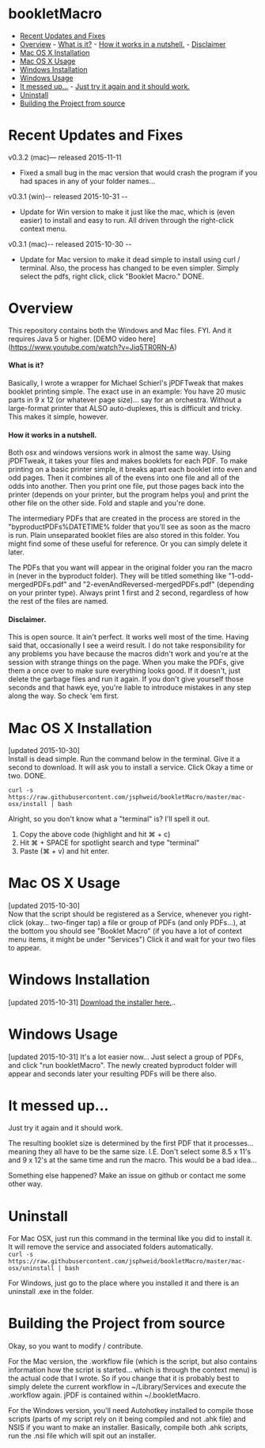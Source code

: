 # bookletMacro
- [Recent Updates and Fixes](#recent-updates-and-fixes)
- [Overview](#overview)
      - [What is it?](#what-is-it)
      - [How it works in a nutshell.](#how-it-works-in-a-nutshell)
      - [Disclaimer](#disclaimer)
- [Mac OS X Installation](#mac-os-x-installation)
- [Mac OS X Usage](#mac-os-x-usage)
- [Windows Installation](#windows-installation)
- [Windows Usage](#windows-usage)
- [It messed up...](#it-messed-up)
      - [Just try it again and it should work.](#just-try-it-again-and-it-should-work)
- [Uninstall](#uninstall)
- [Building the Project from source](#building-the-project-from-source)

# Recent Updates and Fixes

v0.3.2 (mac)— released 2015-11-11
- Fixed a small bug in the mac version that would crash the program if you had spaces in any of your folder names…

v0.3.1 (win)-- released 2015-10-31 --
- Update for Win version to make it just like the mac, which is (even easier) to install and easy to run. All driven through the right-click context menu.

v0.3.1 (mac)-- released 2015-10-30 --
- Update for Mac version to make it dead simple to install using curl / terminal. Also, the process has changed to be even simpler. Simply select the pdfs, right click, click "Booklet Macro." DONE.


# Overview
This repository contains both the Windows and Mac files. FYI. And it requires Java 5 or higher. 
[DEMO video here] (https://www.youtube.com/watch?v=Jiq5TR0RN-A)

#### What is it?
Basically, I wrote a wrapper for Michael Schierl's jPDFTweak that makes booklet printing simple. The exact use in an example: You have 20 music parts in 9 x 12 (or whatever page size)... say for an orchestra. Without a large-format printer that ALSO auto-duplexes, this is difficult and tricky. This makes it simple, however. 

#### How it works in a nutshell.
Both osx and windows versions work in almost the same way. Using jPDFTweak, it takes your files and makes booklets for each PDF. To make printing on a basic printer simple, it breaks apart each booklet into even and odd pages. Then it combines all of the evens into one file and all of the odds into another. Then you print one file, put those pages back into the printer (depends on your printer, but the program helps you) and print the other file on the other side. Fold and staple and you're done.

The intermediary PDFs that are created in the process are stored in the "byproductPDFs%DATETIME% folder that you'll see as soon as the macro is run. Plain unseparated booklet files are also stored in this folder. You might find some of these useful for reference. Or you can simply delete it later.

The PDFs that you want will appear in the original folder you ran the macro in (never in the byproduct folder). They will be titled something like "1-odd-mergedPDFs.pdf" and "2-evenAndReversed-mergedPDFs.pdf" (depending on your printer type). Always print 1 first and 2 second, regardless of how the rest of the files are named.

#### Disclaimer.
This is open source. It ain't perfect. It works well most of the time. Having said that, occasionally I see a weird result.  I do not take responsibility for any problems you have because the macros didn't work and you're at the session with strange things on the page. When you make the PDFs, give them a once over to make sure everything looks good. If it doesn't, just delete the garbage files and run it again. If you don't give yourself those seconds and that hawk eye, you're liable to introduce mistakes in any step along the way. So check 'em first.

# Mac OS X Installation
####
[updated 2015-10-30]  
Install is dead simple. Run the command below in the terminal. Give it a second to download. It will ask you to install a service. Click Okay a time or two. DONE.

`curl -s https://raw.githubusercontent.com/jsphweid/bookletMacro/master/mac-osx/install | bash`

Alright, so you don't know what a "terminal" is? I'll spell it out.  
1. Copy the above code (highlight and hit ⌘ + c)  
2. Hit ⌘ + SPACE for spotlight search and type "terminal"  
3. Paste (⌘ + v) and hit enter.

# Mac OS X Usage
####
[updated 2015-10-30]  
Now that the script should be registered as a Service, whenever you right-click (okay... two-finger tap) a file or group of PDFs (and only PDFs...), at the bottom you should see "Booklet Macro" (if you have a lot of context menu items, it might be under "Services") Click it and wait for your two files to appear.

# Windows Installation
####
[updated 2015-10-31]
[Download the installer here.](https://github.com/jsphweid/bookletMacro/raw/master/windows/releases/bookletMacro-v0.3.1.exe)..

# Windows Usage
####
[updated 2015-10-31]
It's a lot easier now... Just select a group of PDFs, and click "run bookletMacro". The newly created byproduct folder will appear and seconds later your resulting PDFs will be there also.

# It messed up...
#### 
Just try it again and it should work.

The resulting booklet size is determined by the first PDF that it processes... meaning they all have to be the same size. I.E. Don't select some 8.5 x 11's and 9 x 12's at the same time and run the macro. This would be a bad idea...

Something else happened? Make an issue on github or contact me some other way.

# Uninstall
#### 

For Mac OSX, just run this command in the terminal like you did to install it. It will remove the service and associated folders automatically.  
`curl -s https://raw.githubusercontent.com/jsphweid/bookletMacro/master/mac-osx/uninstall | bash`

For Windows, just go to the place where you installed it and there is an uninstall .exe in the folder.

# Building the Project from source
####
Okay, so you want to modify / contribute.

For the Mac version, the .workflow file (which is the script, but also contains information how the script is started... which is through the context menu) is the actual code that I wrote. So if you change that it is probably best to simply delete the current workflow in ~/Library/Services and execute the .workflow again. jPDF is contained within ~/.bookletMacro.

For the Windows version, you'll need Autohotkey installed to compile those scripts (parts of my script rely on it being compiled and not .ahk file) and NSIS if you want to make an installer. Basically, compile both .ahk scripts, run the .nsi file which will spit out an installer.
